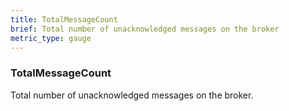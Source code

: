 ```yaml
---
title: TotalMessageCount
brief: Total number of unacknowledged messages on the broker
metric_type: gauge
---
```

### TotalMessageCount

Total number of unacknowledged messages on the broker.